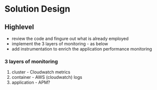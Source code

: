 # Solution Design

## Highlevel

- review the code and fingure out what is already employed
- implement the 3 layers of monitoring - as below
- add instrumentation to enrich the application performance monitoring

### 3 layers of monitoring

1. cluster - Cloudwatch metrics
1. container - AWS (cloudwatch) logs
1. application - APM?
